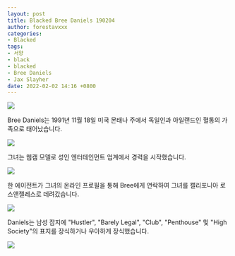 ```yaml
---
layout: post
title: Blacked Bree Daniels 190204
author: forestavxxx
categories: 
- Blacked
tags:
- 서양
- black
- blacked
- Bree Daniels
- Jax Slayher
date: 2022-02-02 14:16 +0800
---
```



![](https://raw.githubusercontent.com/forestavxxx/forestavxxx.github.io/main/_images/Bree%20Daniels/Bree%20Daniels1.jpg)


Bree Daniels는 1991년 11월 18일 미국 몬태나 주에서 독일인과 아일랜드인 혈통의 가족으로 태어났습니다.


![](https://raw.githubusercontent.com/forestavxxx/forestavxxx.github.io/main/_images/Bree%20Daniels/Bree%20Daniels2.jpg)


그녀는 웹캠 모델로 성인 엔터테인먼트 업계에서 경력을 시작했습니다. 


![](https://raw.githubusercontent.com/forestavxxx/forestavxxx.github.io/main/_images/Bree%20Daniels/Bree%20Daniels3.jpg)


한 에이전트가 그녀의 온라인 프로필을 통해 Bree에게 연락하여 그녀를 캘리포니아 로스앤젤레스로 데려갔습니다. 


![](https://raw.githubusercontent.com/forestavxxx/forestavxxx.github.io/main/_images/Bree%20Daniels/Bree%20Daniels4.jpg)


Daniels는 남성 잡지에 "Hustler", "Barely Legal", "Club", "Penthouse" 및 "High Society"의 표지를 장식하거나 우아하게 장식했습니다.


![](https://raw.githubusercontent.com/forestavxxx/forestavxxx.github.io/main/_images/Bree%20Daniels/Bree%20Daniels5.jpg)

